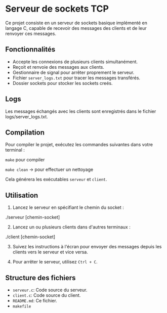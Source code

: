 # Serveur de sockets TCP

Ce projet consiste en un serveur de sockets basique implémenté en langage C, capable de recevoir des messages des clients et de leur renvoyer ces messages.

## Fonctionnalités

- Accepte les connexions de plusieurs clients simultanément.
- Reçoit et renvoie des messages aux clients.
- Gestionnaire de signal pour arrêter proprement le serveur.
- Fichier `server_logs.txt` pour tracer les messages transférés.
- Dossier sockets pour stocker les sockets creés.

## Logs

Les messages échangés avec les clients sont enregistrés dans le fichier logs/server_logs.txt.

## Compilation

Pour compiler le projet, exécutez les commandes suivantes dans votre terminal :

 `make` pour compiler
 
 `make clean` -> pour effectuer un nettoyage

Cela générera les exécutables `serveur` et `client`.

## Utilisation

1. Lancez le serveur en spécifiant le chemin du socket :

./serveur [chemin-socket]

2. Lancez un ou plusieurs clients dans d'autres terminaux :

./client [chemin-socket]

3. Suivez les instructions à l'écran pour envoyer des messages depuis les clients vers le serveur et vice versa.

4. Pour arrêter le serveur, utilisez `Ctrl + C`.

## Structure des fichiers

- `serveur.c`: Code source du serveur.
- `client.c`: Code source du client.
- `README.md`: Ce fichier.
- `makefile`
